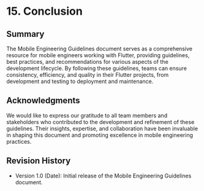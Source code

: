 # 15. Conclusion

## Summary

The Mobile Engineering Guidelines document serves as a comprehensive resource for mobile engineers working with Flutter, providing guidelines, best practices, and recommendations for various aspects of the development lifecycle. By following these guidelines, teams can ensure consistency, efficiency, and quality in their Flutter projects, from development and testing to deployment and maintenance.

## Acknowledgments

We would like to express our gratitude to all team members and stakeholders who contributed to the development and refinement of these guidelines. Their insights, expertise, and collaboration have been invaluable in shaping this document and promoting excellence in mobile engineering practices.

## Revision History

- Version 1.0 (Date): Initial release of the Mobile Engineering Guidelines document.
